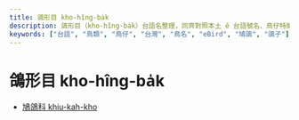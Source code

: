 ```yaml
---
title: 鴿形目 kho-hîng-ba̍k
description: 鴿形目（kho-hîng-ba̍k）台語名整理，同齊對照本土 ê 台語號名、鳥仔特徵、英語、日語、華語翻譯，嘛有物種 ê eBird 網址，予未來 ê 物種命名參考。
keywords: ["台語", "鳥類", "鳥仔", "台灣", "鳥名", "eBird", "鳩鴿", "鴿子"]
---
```


# 鴿形目 kho-hîng-ba̍k

- [鳩鴿科 khiu-kah-kho](./columbidae.md)
